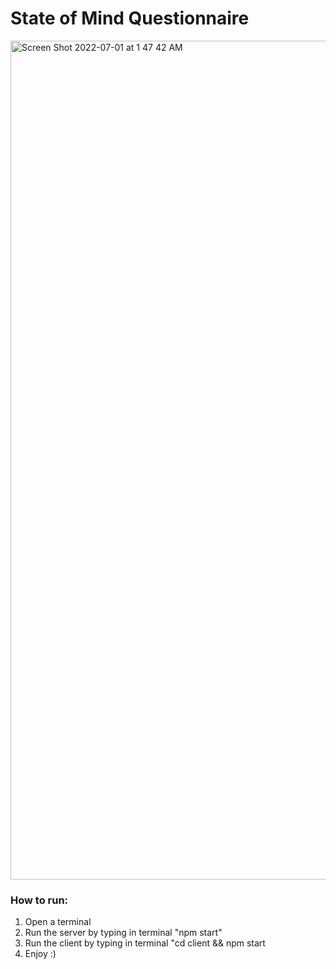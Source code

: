 # State of Mind Questionnaire
<img width="1342" alt="Screen Shot 2022-07-01 at 1 47 42 AM" src="https://user-images.githubusercontent.com/25016810/176831888-de0308b1-1b3a-475e-92bc-675e7f9929ef.png">

### How to run:
1. Open a terminal
2. Run the server by typing in terminal "npm start"
3. Run the client by typing in terminal "cd client && npm start
4. Enjoy :)
